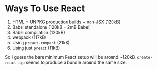 # Ways To Use React

1. HTML + UNPKG production builds + non-JSX (120kB)
2. Babel standalone (120kB + 2mB Babel)
3. Babel compilation (120kB)
4. webpack (117kB)
5. Using `preact-compact` (21kB)
6. Using just `preact` (11kB)

So I guess the bare minimum React setup will be around ~120kB.
`create-react-app` seems to produce a bundle around the same
size.

